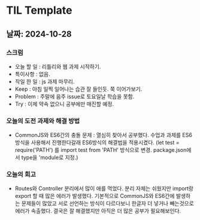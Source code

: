 # TIL Template

## 날짜: 2024-10-28

### 스크럼
- 오늘 할 일 : 리틀리와 웹 과제 시작하기.
- 특이사항   : 없음.
- 작일 한 일 : js 과제 마무리.
- Keep       : 아침 일찍 일어나는 습관 잘 들인듯. 쭉 이어가보기.
- Problem    : 주말에 음주 issue로 토요일날 학습을 못함.
- Try        : 이제 약속 없으니 공부에만 매진할 예정.

### 오늘의 도전 과제와 해결 방법
- CommonJS와 ES6간의 충돌 문제 : 열심히 찾아서 공부했다. 수업과 과제를 ES6방식을 사용해서 진행한다갈래 ES6방식의 해결법을 적용시켰다.
  (let test = require('PATH') 를 import test from 'PATH' 방식으로 변경. package.json에서 type을 'module로 지정.)

### 오늘의 회고
- Routes와 Controller 분리에서 많이 애를 먹었다. 분리 자체는 쉬웠지만 import랑 export 할 때 많은 에러가 발생했다. 기본적으로 CommonJS와 ES6간에 발생하는 문제들이 많았고 서로 선언하는 방식이 다르다보니 한글자 더 넣거나 빼는것으로 에러가 속출했다. 결국은 잘 해결했지만 아직은 더 많은 공부가 필요해보인다.

